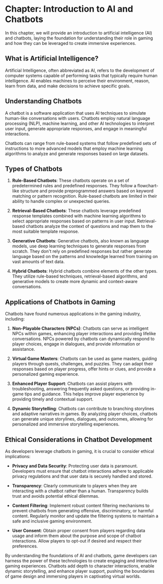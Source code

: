 Chapter: Introduction to AI and Chatbots
========================================

In this chapter, we will provide an introduction to artificial intelligence (AI) and chatbots, laying the foundation for understanding their role in gaming and how they can be leveraged to create immersive experiences.

What is Artificial Intelligence?
--------------------------------

Artificial Intelligence, often abbreviated as AI, refers to the development of computer systems capable of performing tasks that typically require human intelligence. AI enables machines to perceive their environment, reason, learn from data, and make decisions to achieve specific goals.

Understanding Chatbots
----------------------

A chatbot is a software application that uses AI techniques to simulate human-like conversations with users. Chatbots employ natural language processing (NLP), machine learning, and other AI technologies to interpret user input, generate appropriate responses, and engage in meaningful interactions.

Chatbots can range from rule-based systems that follow predefined sets of instructions to more advanced models that employ machine learning algorithms to analyze and generate responses based on large datasets.

Types of Chatbots
-----------------

1. **Rule-Based Chatbots**: These chatbots operate on a set of predetermined rules and predefined responses. They follow a flowchart-like structure and provide preprogrammed answers based on keyword matching or pattern recognition. Rule-based chatbots are limited in their ability to handle complex or unexpected queries.

2. **Retrieval-Based Chatbots**: These chatbots leverage predefined response templates combined with machine learning algorithms to select appropriate responses based on patterns in user input. Retrieval-based chatbots analyze the context of questions and map them to the most suitable template response.

3. **Generative Chatbots**: Generative chatbots, also known as language models, use deep learning techniques to generate responses from scratch. They don't rely on predefined responses but rather generate language based on the patterns and knowledge learned from training on vast amounts of text data.

4. **Hybrid Chatbots**: Hybrid chatbots combine elements of the other types. They utilize rule-based techniques, retrieval-based algorithms, and generative models to create more dynamic and context-aware conversations.

Applications of Chatbots in Gaming
----------------------------------

Chatbots have found numerous applications in the gaming industry, including:

1. **Non-Playable Characters (NPCs)**: Chatbots can serve as intelligent NPCs within games, enhancing player interactions and providing lifelike conversations. NPCs powered by chatbots can dynamically respond to player choices, engage in dialogues, and provide information or assistance.

2. **Virtual Game Masters**: Chatbots can be used as game masters, guiding players through quests, challenges, and puzzles. They can adapt their responses based on player progress, offer hints or clues, and provide a personalized gaming experience.

3. **Enhanced Player Support**: Chatbots can assist players with troubleshooting, answering frequently asked questions, or providing in-game tips and guidance. This helps improve player experience by providing timely and contextual support.

4. **Dynamic Storytelling**: Chatbots can contribute to branching storylines and adaptive narratives in games. By analyzing player choices, chatbots can generate unique storylines, dialogues, and outcomes, allowing for personalized and immersive storytelling experiences.

Ethical Considerations in Chatbot Development
---------------------------------------------

As developers leverage chatbots in gaming, it is crucial to consider ethical implications:

* **Privacy and Data Security**: Protecting user data is paramount. Developers must ensure that chatbot interactions adhere to applicable privacy regulations and that user data is securely handled and stored.

* **Transparency**: Clearly communicate to players when they are interacting with a chatbot rather than a human. Transparency builds trust and avoids potential ethical dilemmas.

* **Content Filtering**: Implement robust content filtering mechanisms to prevent chatbots from generating offensive, discriminatory, or harmful content. Regularly monitor and update the filtering systems to maintain a safe and inclusive gaming environment.

* **User Consent**: Obtain proper consent from players regarding data usage and inform them about the purpose and scope of chatbot interactions. Allow players to opt-out if desired and respect their preferences.

By understanding the foundations of AI and chatbots, game developers can harness the power of these technologies to create engaging and interactive gaming experiences. Chatbots add depth to character interactions, enable dynamic storytelling, and enhance player support, pushing the boundaries of game design and immersing players in captivating virtual worlds.
